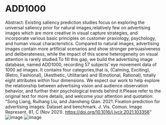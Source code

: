 # ADD1000
Abstract:
   Existing saliency prediction studies focus on exploring the universal saliency prior for natural images,relatively few on advertising images which are more creative in visual capture strategies, and incorporate various basic principles on customer praxiology, psychology, and human visual characteristics. Compared to natural images, advertising images contain more artificial scenarios and show stronger persuasiveness and deliberateness, while the impact of this scene heterogeneity on
visual attention is rarely studied.To fill this gap, we build the advertising image database, named ADD1000, recording 57 subjects’ eye movement data of 1000 ad images. It contains four categories,that is, (Calming, Exciting), (Retro, Fashional), (Aesthetic, Utilitarian) and (Emotional, Rational), totally eight attributes within four
dimensions. We expect our work to help explore the relationship between advertising vision and audience observation behavior, and further their psychological trends behind it.Please refer to the original text for more details, and welcome your attention and quotation: 
  "Song Liang, Ruihang Liu, and Jiansheng Qian. 2021. Fixation prediction for advertising images: Dataset and benchmark. J. Vis. Comun. Image Represent. 81, C (Nov 2021). https://doi.org/10.1016/j.jvcir.2021.103356"
  ![image](https://user-images.githubusercontent.com/38784008/181155229-eeeef442-6a42-4a03-bd22-55972d3c918e.png)
![image](https://user-images.githubusercontent.com/38784008/181155436-b3dc67f6-627e-4aad-9ed6-79c4714c50e1.png)


